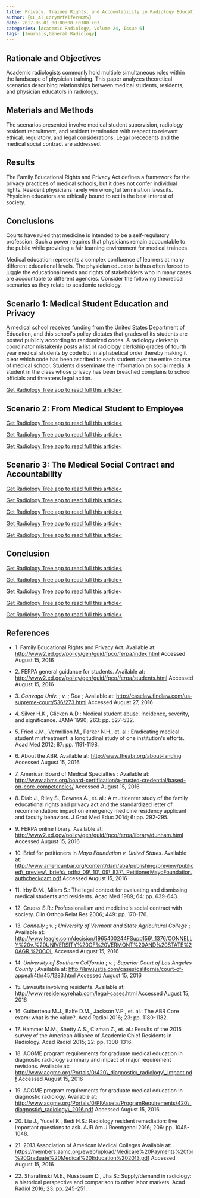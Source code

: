 ```yaml
---
title: Privacy, Trainee Rights, and Accountability in Radiology Education
author: [CL_AT_CoryMPfeiferMDMS]
date: 2017-06-01 00:00:00 +0700 +07
categories: [Academic Radiology, Volume 24, Issue 6]
tags: [Journals,General Radiology]
---
```

## Rationale and Objectives

Academic radiologists commonly hold multiple simultaneous roles within the landscape of physician training. This paper analyzes theoretical scenarios describing relationships between medical students, residents, and physician educators in radiology.

## Materials and Methods

The scenarios presented involve medical student supervision, radiology resident recruitment, and resident termination with respect to relevant ethical, regulatory, and legal considerations. Legal precedents and the medical social contract are addressed.

## Results

The Family Educational Rights and Privacy Act defines a framework for the privacy practices of medical schools, but it does not confer individual rights. Resident physicians rarely win wrongful termination lawsuits. Physician educators are ethically bound to act in the best interest of society.

## Conclusions

Courts have ruled that medicine is intended to be a self-regulatory profession. Such a power requires that physicians remain accountable to the public while providing a fair learning environment for medical trainees.

Medical education represents a complex confluence of learners at many different educational levels. The physician educator is thus often forced to juggle the educational needs and rights of stakeholders who in many cases are accountable to different agencies. Consider the following theoretical scenarios as they relate to academic radiology.

## Scenario 1: Medical Student Education and Privacy

A medical school receives funding from the United States Department of Education, and this school's policy dictates that grades of its students are posted publicly according to randomized codes. A radiology clerkship coordinator mistakenly posts a list of radiology clerkship grades of fourth year medical students by code but in alphabetical order thereby making it clear which code has been ascribed to each student over the entire course of medical school. Students disseminate the information on social media. A student in the class whose privacy has been breached complains to school officials and threatens legal action.

[Get Radiology Tree app to read full this article<](https://clinicalpub.com/app)

## Scenario 2: From Medical Student to Employee

[Get Radiology Tree app to read full this article<](https://clinicalpub.com/app)

[Get Radiology Tree app to read full this article<](https://clinicalpub.com/app)

[Get Radiology Tree app to read full this article<](https://clinicalpub.com/app)

## Scenario 3: The Medical Social Contract and Accountability

[Get Radiology Tree app to read full this article<](https://clinicalpub.com/app)

[Get Radiology Tree app to read full this article<](https://clinicalpub.com/app)

[Get Radiology Tree app to read full this article<](https://clinicalpub.com/app)

[Get Radiology Tree app to read full this article<](https://clinicalpub.com/app)

[Get Radiology Tree app to read full this article<](https://clinicalpub.com/app)

## Conclusion

[Get Radiology Tree app to read full this article<](https://clinicalpub.com/app)

[Get Radiology Tree app to read full this article<](https://clinicalpub.com/app)

[Get Radiology Tree app to read full this article<](https://clinicalpub.com/app)

[Get Radiology Tree app to read full this article<](https://clinicalpub.com/app)

[Get Radiology Tree app to read full this article<](https://clinicalpub.com/app)

## References

- 1\.  Family Educational Rights and Privacy Act. Available at: http://www2.ed.gov/policy/gen/guid/fpco/ferpa/index.html Accessed August 15, 2016


- 2\.  FERPA general guidance for students. Available at: http://www2.ed.gov/policy/gen/guid/fpco/ferpa/students.html Accessed August 15, 2016


- 3\. _Gonzaga Univ._ ; _v._ ; _Doe_ ; Available at: http://caselaw.findlaw.com/us-supreme-court/536/273.html Accessed August 27, 2016


- 4\. Silver H.K., Glicken A.D.: Medical student abuse. Incidence, severity, and significance. JAMA 1990; 263: pp. 527-532.


- 5\. Fried J.M., Vermillion M., Parker N.H., et. al.: Eradicating medical student mistreatment: a longitudinal study of one institution's efforts. Acad Med 2012; 87: pp. 1191-1198.


- 6\.  About the ABR. Available at: http://www.theabr.org/about-landing Accessed August 15, 2016


- 7\. American Board of Medical Specialties : Available at: http://www.abms.org/board-certification/a-trusted-credential/based-on-core-competencies/ Accessed August 15, 2016


- 8\. Diab J., Riley S., Downes A., et. al.: A multicenter study of the family educational rights and privacy act and the standardized letter of recommendation: impact on emergency medicine residency applicant and faculty behaviors. J Grad Med Educ 2014; 6: pp. 292-295.


- 9\.  FERPA online library. Available at: http://www2.ed.gov/policy/gen/guid/fpco/ferpa/library/dunham.html Accessed August 15, 2016


- 10\.  Brief for petitioners in _Mayo Foundation v. United States_. Available at: http://www.americanbar.org/content/dam/aba/publishing/preview/publiced\_preview\_briefs\_pdfs\_09\_10\_09\_837\_PetitionerMayoFoundation.authcheckdam.pdf Accessed August 15, 2016


- 11\. Irby D.M., Milam S.: The legal context for evaluating and dismissing medical students and residents. Acad Med 1989; 64: pp. 639-643.


- 12\. Cruess S.R.: Professionalism and medicine's social contract with society. Clin Orthop Relat Res 2006; 449: pp. 170-176.


- 13\. _Connelly_ ; _v._ ; _University of Vermont and State Agricultural College_ ; Available at: http://www.leagle.com/decision/1965400244FSupp156\_1376/CONNELLY%20v.%20UNIVERSITY%20OF%20VERMONT%20AND%20STATE%20AGR.%20COL Accessed August 15, 2016


- 14\. _University of Southern California_ ; _v._ ; _Superior Court of Los Angeles County_ ; Available at: http://law.justia.com/cases/california/court-of-appeal/4th/45/1283.html Accessed August 15, 2016


- 15\.  Lawsuits involving residents. Available at: http://www.residencyrehab.com/legal-cases.html Accessed August 15, 2016


- 16\. Guiberteau M.J., Balfe D.M., Jackson V.P., et. al.: The ABR Core exam: what is the value?. Acad Radiol 2016; 23: pp. 1180-1182.


- 17\. Hammer M.M., Shetty A.S., Cizman Z., et. al.: Results of the 2015 survey of the American Alliance of Academic Chief Residents in Radiology. Acad Radiol 2015; 22: pp. 1308-1316.


- 18\.  ACGME program requirements for graduate medical education in diagnostic radiology summary and impact of major requirement revisions. Available at: http://www.acgme.org/Portals/0/420\_diagnostic\_radiology\_Impact.pdf Accessed August 15, 2016


- 19\.  ACGME program requirements for graduate medical education in diagnostic radiology. Available at: http://www.acgme.org/Portals/0/PFAssets/ProgramRequirements/420\_diagnostic\_radiology\_2016.pdf Accessed August 15, 2016


- 20\. Liu J., Yucel K., Bedi H.S.: Radiology resident remediation: five important questions to ask. AJR Am J Roentgenol 2016; 206: pp. 1045-1048.


- 21\. 2013.Association of American Medical Colleges Available at: https://members.aamc.org/eweb/upload/Medicare%20Payments%20for%20Graduate%20Medical%20Education%202013.pdf Accessed August 15, 2016


- 22\. Sharafinski M.E., Nussbaum D., Jha S.: Supply/demand in radiology: a historical perspective and comparison to other labor markets. Acad Radiol 2016; 23: pp. 245-251.